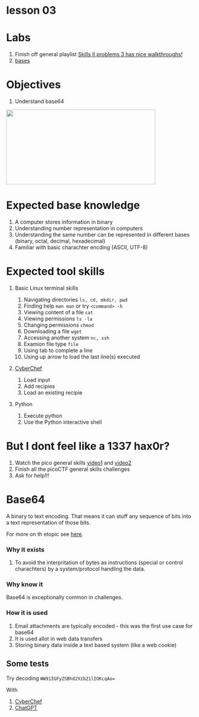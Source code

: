 # lesson 03

# Labs

1. Finish off general playlist  [Skills II problems 3 has nice walkthroughs!](/labs/pico_playlist_general_2_3.md)
1. [bases](https://play.picoctf.org/practice?originalEvent=1&page=1&search=bases)

# Objectives 

1. Understand base64

<img src="img/" width="400" height="200">

# Expected base knowledge

1. A computer stores information in binary
1. Understanding number representation in computers
1. Understanding the same number can be represented in different bases (binary, octal, decimal, hexadecimal)
1. Familiar with basic charachter encding (ASCII, UTF-8)

# Expected tool skills

1. Basic Linux terminal skills
    1. Navigating directories `ls, cd, mkdir, pwd`
    1. Finding help `man man` or try `<command> -h`
    1. Viewing content of a file `cat`
    1. Viewing permissions `ls -la`
    1. Changing permissions `chmod`
    1. Downloading a file `wget`
    1. Accessing another system `nc, ssh`
    1. Examion file type `file`
    1. Using tab to complete a line
    1. Using up arrow to load the last line(s) executed

1. [CyberChef](https://gchq.github.io/CyberChef/)
    1. Load input
    1. Add recipies
    1. Load an existing recipie

1. Python
    1. Execute python
    1. Use the Python interactive shell

# But I dont feel like a 1337 hax0r?

1. Watch the pico general skills [video1](https://www.youtube.com/watch?v=3OawXnTELqA) and [video2](https://www.youtube.com/watch?v=FJ9le5rFGnA)
1. Finish all the picoCTF general skills challenges
1. Ask for help!!!


# Base64

A binary to text encoding. That means it can stuff any sequence of bits into a text representation of those bits.

For more on th etopic see [here](https://www.freecodecamp.org/news/what-is-base64-encoding/).

### Why it exists

1. To avoid the interpritation of bytes as instructions (special or control charachters) by a system/protocol handling the data.


### Why know it

Base64 is exceptionally common in challenges. 
 
### How it is used

1. Email attachments are typically encoded - this was the first use case for base64
1. It is used allot in web data transfers
1. Storing binary data inside a text based system (like a web cookie)

## Some tests

Try decoding `WW91IGFyZSBhd2Vzb21lIOKcqAo=`

With
1. [CyberChef](https://gchq.github.io/CyberChef/)
1. [ChatGPT](https://chatgpt.com/)
